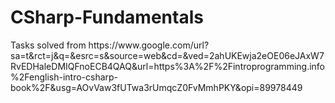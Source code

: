 # CSharp-Fundamentals
<p>Tasks solved from https://www.google.com/url?sa=t&rct=j&q=&esrc=s&source=web&cd=&ved=2ahUKEwja2eOE06eJAxW7RvEDHaleDMIQFnoECB4QAQ&url=https%3A%2F%2Fintroprogramming.info%2Fenglish-intro-csharp-book%2F&usg=AOvVaw3fUTwa3rUmqcZ0FvMmhPKY&opi=89978449</p>
